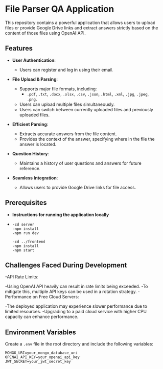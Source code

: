 # File Parser QA Application

This repository contains a powerful application that allows users to upload files or provide Google Drive links and extract answers strictly based on the content of those files using OpenAI API.

## Features

- **User Authentication**:
  - Users can register and log in using their email.

- **File Upload & Parsing**:
  - Supports major file formats, including:
    - `.pdf`, `.txt`, `.docx`, `.xlsx`, `.csv`, `.json`, `.html`, `.xml`, `.jpg`, `.jpeg`, `.png`.
  - Users can upload multiple files simultaneously.
  - Users can switch between currently uploaded files and previously uploaded files.

- **Efficient Parsing**:
  - Extracts accurate answers from the file content.
  - Provides the context of the answer, specifying where in the file the answer is located.

- **Question History**:
  - Maintains a history of user questions and answers for future reference.

- **Seamless Integration**:
  - Allows users to provide Google Drive links for file access.

## Prerequisites

- **Instructions for running the application locally**
- ```plaintext
  -cd server
  -npm install
  -npm run dev

  -cd ../frontend
  -npm install
  -npm start

## Challenges Faced During Development
-API Rate Limits:

-Using OpenAI API heavily can result in rate limits being exceeded.
-To mitigate this, multiple API keys can be used in a rotation strategy.
-Performance on Free Cloud Servers:

-The deployed application may experience slower performance due to limited resources.
-Upgrading to a paid cloud service with higher CPU capacity can enhance performance.

## Environment Variables

Create a `.env` file in the root directory and include the following variables:
```plaintext
MONGO_URI=your_mongo_database_uri
OPENAI_API_KEY=your_openai_api_key
JWT_SECRET=your_jwt_secret_key


